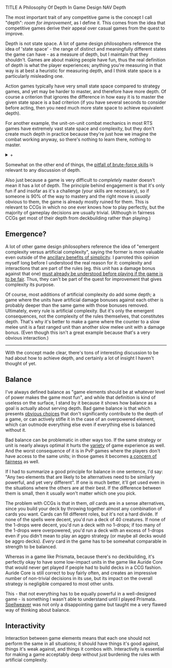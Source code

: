 TITLE A Philosophy Of Depth In Game Design
NAV Depth

The most important trait of any competitive game is the concept I call "depth": *room for improvement*, as I define it. This comes from the idea that competitive games derive their appeal over casual games from the quest to improve.

Depth is not state space. A lot of game design philosophers reference the idea of 'state space' - the range of distinct and meaningfully different states the game can have - as a measure of depth, but I maintain that they shouldn't. Games are about making people have fun, thus the real definition of depth is what the player experiences; anything you're measuring in that way is at best a heuristic for measuring depth, and I think state space is a particularly misleading one.

Action games typically have very small state space compared to strategy games, and yet may be harder to master, and therefore have more depth. Of course a criterion that ignores the difference in how easy it is to master the given state space is a bad criterion (if you have several seconds to consider before acting, then you need much more state space to achieve equivalent
depth).

For another example, the unit-on-unit combat mechanics in most RTS games have extremely vast state space and complexity, but they don't create much depth in practice because they're just how we imagine the combat working anyway, so there's nothing to learn there, nothing to master.

<details>
<summary>+</summary>

It's interesting to note that this means the same game *would* be deeper if shown to an alien culture with a different preconception of how such things would work. They'd have to figure it out, and so for them, there'd be more to learn and they could derive more enjoyment from it.

This is not nihilism about art. It's recognition that people are the point of everything and that games - like everything else - should be designed with their expected audience in mind rather than aimed at some universal idea as if it exists outside of sentient experience, [which it doesn't](/protagonism/metaphysics).

</details>

Somewhat on the other end of things, the [pitfall of brute-force skills](brute_force_skills) is relevant to any discussion of depth.

Also just because a game is very difficult to *completely* master doesn't mean it has a lot of depth. The principle behind engagement is that it's only fun if and insofar as it's a challenge (your skills are necessary), so if someone is 90% of the way to mastery and the right move is *usually* obvious to them, the game is already mostly ruined for them. This is relevant to CCGs in which no one ever knows how to play perfectly, but the majority of gameplay decisions are usually trivial. (Although in fairness CCGs get most of their depth from deckbuilding rather than playing.)

## Emergence?

A lot of other game design philosophers reference the idea of "emergent complexity versus artificial complexity", saying the former is more valuable even outside of the [ancillary benefits of simplicity](simplicity). I parroted this opinion myself long before I understood the real reason for it: complexity and interactions that are part of the rules (eg. this unit has a damage bonus against that one) [must already be understood before playing if the game is to be fair](trial_and_error). Thus, they can't be part of the quest for improvement that gives complexity its purpose.

Of course, most additions of artificial complexity do add some depth; a game where the units have artificial damage bonuses against each other is probably deeper than the same game with those bonuses removed. Ultimately, every rule is artificial complexity. But it's only the emergent consequences, not the complexity of the rules themselves, that constitutes depth. That's why it's better to make a game where the counter to a slow melee unit is a fast ranged unit than another slow melee unit with a damage bonus. (Even though this isn't a great example because that's a very obvious interaction.)

---

With the concept made clear, there's tons of interesting discussion to be had about how to achieve depth, and certainly a lot of insight I haven't thought of yet.

## Balance

I've always defined balance as "game elements should be at whatever level of power makes the game most fun", and while that definition is kind of useless on the surface, I stand by it because it shows how balance as a goal is actually about serving depth. Bad game balance is that which presents [obvious choices](obvious_choices) that don't significantly contribute to the depth of a game, or can actively stifle it in the case of an overpowered element, which can outmode everything else even if everything else is balanced without it.

Bad balance can be problematic in other ways too. If the same strategy or unit is nearly always optimal it hurts the [variety](deterministic_variety) of game experience as well. And the worst consequence of it is in PvP games where the players don't have access to the same units; in those games it becomes [a concern of fairness](rng) as well.

If I had to summarize a good principle for balance in one sentence, I'd say: "Any two elements that are likely to be alternatives need to be similarly powerful, and yet very different". If one is much better, it'll get used even in the situations where the others are at their best. If the difference between them is small, then it usually won't matter which one you pick.

The problem with CCGs is that in them, *all* cards are in a sense alternatives, since you build your deck by throwing together almost any combination of cards you want. Cards can fill different roles, but it's not a hard divide. If none of the spells were decent, you'd run a deck of 40 creatures. If none of the 1-drops were decent, you'd run a deck with no 1-drops; if too many of the 1-drops were overpowered, you'd run a deck with an excess of 1-drops even if you didn't mean to play an aggro strategy (or maybe all decks would be aggro decks). *Every* card in the game has to be somewhat comparable in strength to be balanced.

Whereas in a game like Prismata, because there's no deckbuilding, it's perfectly okay to have some low-impact units in the game like Auride Core that would never get played if people had to build decks in a CCG fashion. Auride Core is still correct to buy fairly often, and creates an impressive number of non-trivial decisions in its use, but its impact on the overall strategy is negligible compared to most other units.

This - that not everything has to be equally powerful in a well-designed game - is something I wasn't able to understand until I played Prismata. [Spellweaver](/reviews/spellweaver) was not only a disappointing game but taught me a very flawed way of thinking about balance.

## Interactivity

Interaction between game elements means that each one should not perform the same in all situations; it should have things it's good against, things it's weak against, and things it combos with. Interactivity is essential for making a game acceptably deep without just burdening the rules with artificial complexity.
